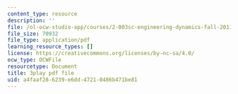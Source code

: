 ```yaml
---
content_type: resource
description: ''
file: /ol-ocw-studio-app/courses/2-003sc-engineering-dynamics-fall-2011/a4faaf286239e6dd47210486b471be81_GUvoVvXwoOQ.pdf
file_size: 70932
file_type: application/pdf
learning_resource_types: []
license: https://creativecommons.org/licenses/by-nc-sa/4.0/
ocw_type: OCWFile
resourcetype: Document
title: 3play pdf file
uid: a4faaf28-6239-e6dd-4721-0486b471be81
---
```

